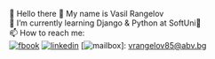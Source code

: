 👋 Hello there 👋 My name is Vasil Rangelov  
🌱 I’m currently learning Django & Python at SoftUni🌱  
📫 How to reach me:  
[![fbook](https://user-images.githubusercontent.com/96621183/194556604-42fc412d-3853-4e1b-89a4-84f980e03652.png)](https://www.facebook.com/profile.php?id=100003538172590)
[![linkedin](https://user-images.githubusercontent.com/96621183/194552520-88fe06f0-a76b-49a6-a7e0-ca0f6958b80f.png)](https://www.linkedin.com/in/vasil-rangelov-739b93181/)
[![mailbox](https://user-images.githubusercontent.com/96621183/194557736-ac240527-9d52-4ea3-8a5b-e427c9bbc8f9.jpg)]: vrangelov85@abv.bg

<!--
**vasskess/vasskess** is a ✨ _special_ ✨ repository because its `README.md` (this file) appears on your GitHub profile.
![linkedin](https://user-images.githubusercontent.com/96621183/194552520-88fe06f0-a76b-49a6-a7e0-ca0f6958b80f.png)
![fbook](https://user-images.githubusercontent.com/96621183/194556604-42fc412d-3853-4e1b-89a4-84f980e03652.png)
![mailbox](https://user-images.githubusercontent.com/96621183/194557736-ac240527-9d52-4ea3-8a5b-e427c9bbc8f9.jpg)
